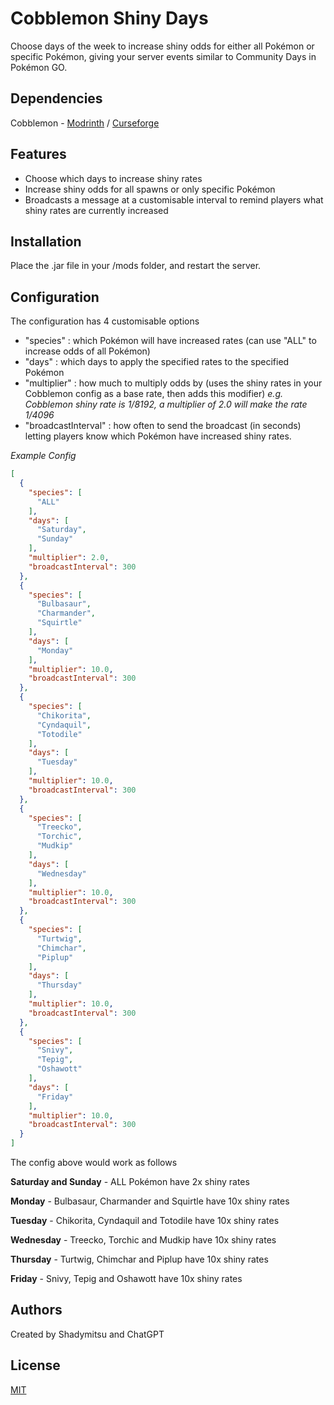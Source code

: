 # Cobblemon Shiny Days

Choose days of the week to increase shiny odds for either all Pokémon or specific Pokémon, giving your server events similar to Community Days in Pokémon GO.

## Dependencies

Cobblemon - [Modrinth](https://modrinth.com/mod/cobblemon/) / [Curseforge](https://www.curseforge.com/minecraft/mc-mods/cobblemon)

## Features

- Choose which days to increase shiny rates
- Increase shiny odds for all spawns or only specific Pokémon
- Broadcasts a message at a customisable interval to remind players what shiny rates are currently increased

## Installation

Place the .jar file in your /mods folder, and restart the server.

## Configuration

The configuration has 4 customisable options

- "species" : which Pokémon will have increased rates (can use "ALL" to increase odds of all Pokémon)
- "days" : which days to apply the specified rates to the specified Pokémon
- "multiplier" : how much to multiply odds by (uses the shiny rates in your Cobblemon config as a base rate, then adds this modifier) *e.g. Cobblemon shiny rate is 1/8192, a multiplier of 2.0 will make the rate 1/4096*
- "broadcastInterval" : how often to send the broadcast (in seconds) letting players know which Pokémon have increased shiny rates.

*Example Config*

```json
[
  {
    "species": [
      "ALL"
    ],
    "days": [
      "Saturday",
      "Sunday"
    ],
    "multiplier": 2.0,
    "broadcastInterval": 300
  },
  {
    "species": [
      "Bulbasaur",
      "Charmander",
      "Squirtle"
    ],
    "days": [
      "Monday"
    ],
    "multiplier": 10.0,
    "broadcastInterval": 300
  },
  {
    "species": [
      "Chikorita",
      "Cyndaquil",
      "Totodile"
    ],
    "days": [
      "Tuesday"
    ],
    "multiplier": 10.0,
    "broadcastInterval": 300
  },
  {
    "species": [
      "Treecko",
      "Torchic",
      "Mudkip"
    ],
    "days": [
      "Wednesday"
    ],
    "multiplier": 10.0,
    "broadcastInterval": 300
  },
  {
    "species": [
      "Turtwig",
      "Chimchar",
      "Piplup"
    ],
    "days": [
      "Thursday"
    ],
    "multiplier": 10.0,
    "broadcastInterval": 300
  },
  {
    "species": [
      "Snivy",
      "Tepig",
      "Oshawott"
    ],
    "days": [
      "Friday"
    ],
    "multiplier": 10.0,
    "broadcastInterval": 300
  }
]
```
The config above would work as follows

**Saturday and Sunday** - ALL Pokémon have 2x shiny rates

**Monday** - Bulbasaur, Charmander and Squirtle have 10x shiny rates

**Tuesday** - Chikorita, Cyndaquil and Totodile have 10x shiny rates

**Wednesday** - Treecko, Torchic and Mudkip have 10x shiny rates

**Thursday** - Turtwig, Chimchar and Piplup have 10x shiny rates

**Friday** - Snivy, Tepig and Oshawott have 10x shiny rates

## Authors

Created by Shadymitsu and ChatGPT
## License

[MIT](https://choosealicense.com/licenses/mit/)

